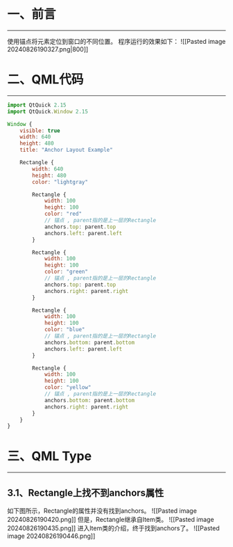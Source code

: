 # 一、前言
---
使用锚点将元素定位到窗口的不同位置。
程序运行的效果如下：
![[Pasted image 20240826190327.png|800]]
# 二、QML代码
---
```jsx
import QtQuick 2.15
import QtQuick.Window 2.15

Window {
    visible: true
    width: 640
    height: 480
    title: "Anchor Layout Example"

    Rectangle {
        width: 640
        height: 480
        color: "lightgray"

        Rectangle {
            width: 100
            height: 100
            color: "red"
            // 锚点 , parent指的是上一层的Rectangle
            anchors.top: parent.top 
            anchors.left: parent.left
        }

        Rectangle {
            width: 100
            height: 100
            color: "green"
            // 锚点 , parent指的是上一层的Rectangle
            anchors.top: parent.top
            anchors.right: parent.right
        }

        Rectangle {
            width: 100
            height: 100
            color: "blue"
            // 锚点 , parent指的是上一层的Rectangle
            anchors.bottom: parent.bottom
            anchors.left: parent.left
        }

        Rectangle {
            width: 100
            height: 100
            color: "yellow"
            // 锚点 , parent指的是上一层的Rectangle
            anchors.bottom: parent.bottom
            anchors.right: parent.right
        }
    }
}

```

# 三、QML Type

---
## 3.1、Rectangle上找不到anchors属性
如下图所示，Rectangle的属性并没有找到anchors。
![[Pasted image 20240826190420.png]]
但是，Rectangle继承自Item类。
![[Pasted image 20240826190435.png]]
进入Item类的介绍，终于找到anchors了。
![[Pasted image 20240826190446.png]]